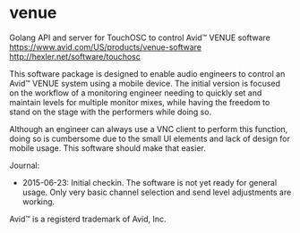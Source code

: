 # venue
Golang API and server for TouchOSC to control Avid™ VENUE software
https://www.avid.com/US/products/venue-software
http://hexler.net/software/touchosc

This software package is designed to enable audio engineers to control an Avid™
VENUE system using a mobile device. The initial version is focused on the
workflow of a monitoring engineer needing to quickly set and maintain levels
for multiple monitor mixes, while having the freedom to stand on the stage with
the performers while doing so.

Although an engineer can always use a VNC client to perform this function,
doing so is cumbersome due to the small UI elements and lack of design for
mobile usage. This software should make that easier.

Journal:
* 2015-06-23: Initial checkin. The software is not yet ready for general usage.
  Only very basic channel selection and send level adjustments are working.

Avid™ is a registerd trademark of Avid, Inc.
